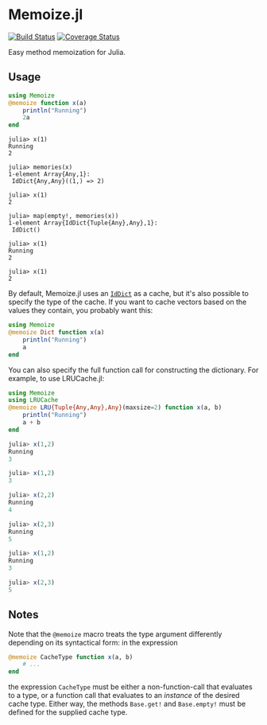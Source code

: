 # Memoize.jl

[![Build Status][ci-img]][ci-url]
[![Coverage Status](https://coveralls.io/repos/github/JuliaCollections/Memoize.jl/badge.svg?branch=master)](https://coveralls.io/github/JuliaCollections/Memoize.jl?branch=master)

[ci-img]: https://github.com/JuliaCollections/Memoize.jl/workflows/CI/badge.svg
[ci-url]: https://github.com/JuliaCollections/Memoize.jl/actions

Easy method memoization for Julia.

## Usage

```julia
using Memoize
@memoize function x(a)
	println("Running")
	2a
end
```

```
julia> x(1)
Running
2

julia> memories(x)
1-element Array{Any,1}:
 IdDict{Any,Any}((1,) => 2)

julia> x(1)
2

julia> map(empty!, memories(x))
1-element Array{IdDict{Tuple{Any},Any},1}:
 IdDict()

julia> x(1)
Running
2

julia> x(1)
2
```

By default, Memoize.jl uses an [`IdDict`](https://docs.julialang.org/en/v1/base/collections/#Base.IdDict) as a cache, but it's also possible to specify the type of the cache. If you want to cache vectors based on the values they contain, you probably want this:

```julia
using Memoize
@memoize Dict function x(a)
	println("Running")
	a
end
```

You can also specify the full function call for constructing the dictionary. For example, to use LRUCache.jl:

```julia
using Memoize
using LRUCache
@memoize LRU{Tuple{Any,Any},Any}(maxsize=2) function x(a, b)
    println("Running")
    a + b
end
```

```julia
julia> x(1,2)
Running
3

julia> x(1,2)
3

julia> x(2,2)
Running
4

julia> x(2,3)
Running
5

julia> x(1,2)
Running
3

julia> x(2,3)
5
```

## Notes

Note that the `@memoize` macro treats the type argument differently depending on its syntactical form: in the expression
```julia
@memoize CacheType function x(a, b)
    # ...
end
```
the expression `CacheType` must be either a non-function-call that evaluates to a type, or a function call that evaluates to an _instance_ of the desired cache type.  Either way, the methods `Base.get!` and `Base.empty!` must be defined for the supplied cache type.
